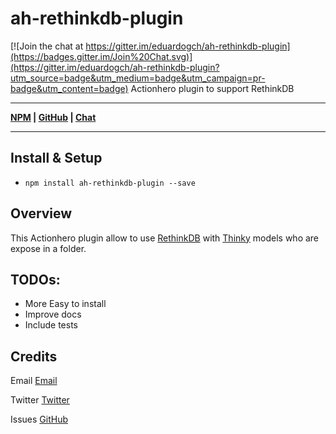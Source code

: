# ah-rethinkdb-plugin

[![Join the chat at https://gitter.im/eduardogch/ah-rethinkdb-plugin](https://badges.gitter.im/Join%20Chat.svg)](https://gitter.im/eduardogch/ah-rethinkdb-plugin?utm_source=badge&utm_medium=badge&utm_campaign=pr-badge&utm_content=badge)
Actionhero plugin to support RethinkDB

***
**[NPM](https://www.npmjs.com/package/ah-rethinkdb-plugin) | [GitHub](https://github.com/eduardogch/ah-rethinkdb-plugin) | [Chat](https://gitter.im/eduardogch/ah-rethinkdb-plugin)**
***

## Install & Setup

- `npm install ah-rethinkdb-plugin --save`

## Overview
This Actionhero plugin allow to use [RethinkDB](https://www.rethinkdb.com/) with [Thinky](https://thinky.io/) models who are expose in a folder.

## TODOs:

* More Easy to install
* Improve docs
* Include tests

## Credits

Email [Email](mailto:eduardo.gch@gmail.com)

Twitter [Twitter](https://twitter.com/eduardochavira_)

Issues [GitHub](https://github.com/eduardogch/ah-rethinkdb-plugin/issues)